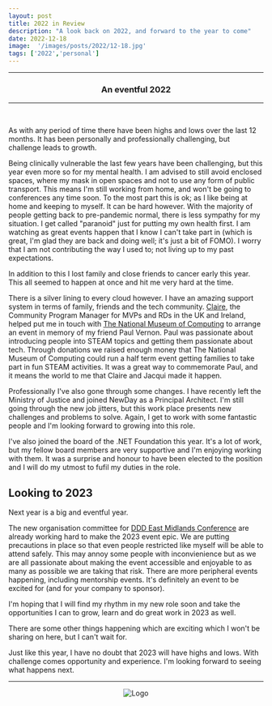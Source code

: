 ```yaml
---
layout: post
title: 2022 in Review
description: "A look back on 2022, and forward to the year to come"
date: 2022-12-18
image:  '/images/posts/2022/12-18.jpg'
tags: ['2022','personal']
---
```


----
<center>
<h3> An eventful 2022 </h3>
</center>

---

<br/>

As with any period of time there have been highs and lows over the last 12 months. It has been personally and professionally challenging, but challenge leads to growth.

Being clinically vulnerable the last few years have been challenging, but this year even more so for my mental health. I am advised to still avoid enclosed spaces, where my mask in open spaces and not to use any form of public transport. This means I'm still working from home, and won't be going to conferences any time soon. To the most part this is ok; as I like being at home and keeping to myself. It can be hard however. With the majority of people getting back to pre-pandemic normal, there is less sympathy for my situation. I get called "paranoid" just for putting my own health first. I am watching as great events happen that I know I can't take part in (which is great, I'm glad they are back and doing well; it's just a bit of FOMO). I worry that I am not contributing the way I used to; not living up to my past expectations.

In addition to this I lost family and close friends to cancer early this year. This all seemed to happen at once and hit me very hard at the time.

There is a silver lining to every cloud however. I have an amazing support system in terms of family, friends and the tech community. <a href="https://www.linkedin.com/in/claire-smyth-452471/?originalSubdomain=uk" target="_blank">Claire</a>, the Community Program Manager for MVPs and RDs in the UK and Ireland, helped put me in touch with <a href="https://www.tnmoc.org/" target="_blank">The National Museum of Computing</a> to arrange an event in memory of my friend Paul Vernon. Paul was passionate about introducing people into STEAM topics and getting them passionate about tech. Through donations we raised enough money that The National Museum of Computing could run a half term event getting families to take part in fun STEAM activities. It was a great way to commemorate Paul, and it means the world to me that Claire and Jacqui made it happen.

Professionally I've also gone through some changes. I have recently left the Ministry of Justice and joined NewDay as a Principal Architect. I'm still going through the new job jitters, but this work place presents new challenges and problems to solve. Again, I get to work with some fantastic people and I'm looking forward to growing into this role.

I've also joined the board of the .NET Foundation this year. It's a lot of work, but my fellow board members are very supportive and I'm enjoying working with them. It was a surprise and honour to have been elected to the position and I will do my utmost to fufil my duties in the role. 

## Looking to 2023

Next year is a big and eventful year.

The new organisation committee for <a href="http://dddeastmidlands.com/" target="_blank">DDD East Midlands Conference</a> are already working hard to make the 2023 event epic. We are putting precautions in place so that even people restricted like myself will be able to attend safely. This may annoy some people with inconvienience but as we are all passionate about making the event accessible and enjoyable to as many as possible we are taking that risk. There are more peripheral events happening, including mentorship events. It's definitely an event to be excited for (and for your company to sponsor).

I'm hoping that I will find my rhythm in my new role soon and take the opportunities I can to grow, learn and do great work in 2023 as well. 

There are some other things happening which are exciting which I won't be sharing on here, but I can't wait for. 

Just like this year, I have no doubt that 2023 will have highs and lows. With challenge comes opportunity and experience. I'm looking forward to seeing what happens next.

---

<div style="text-align:center" markdown="1">
<img src="{{site.baseurl}}/images/logo.png" alt="Logo">
</div>
